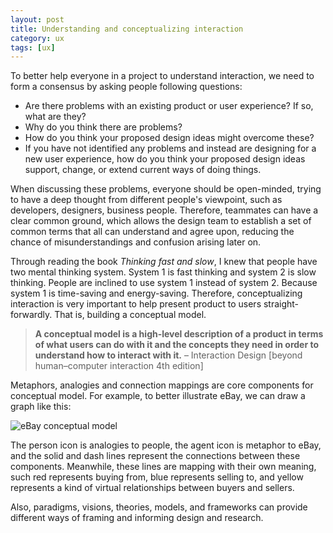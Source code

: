 ```yaml
---
layout: post
title: Understanding and conceptualizing interaction
category: ux
tags: [ux]
---
```


To better help everyone in a project to understand interaction, we need to form a consensus by asking people following questions:

* Are there problems with an existing product or user experience? If so, what are they?
* Why do you think there are problems?
* How do you think your proposed design ideas might overcome these?
* If you have not identified any problems and instead are designing for a new user experience, how do you think your proposed design ideas support, change, or extend current ways of doing things.

When discussing these problems, everyone should be open-minded, trying to have a deep thought from different people's viewpoint, such as developers, designers, business people. Therefore, teammates can have a clear common ground, which allows the design team to establish a set of common terms that all can understand and agree upon, reducing the chance of misunderstandings and confusion arising later on.

Through reading the book *Thinking fast and slow*, I knew that people have two mental thinking system. System 1 is fast thinking and system 2 is slow thinking. People are inclined to use system 1 instead of system 2. Because system 1 is time-saving and energy-saving. Therefore, conceptualizing interaction is very important to help present product to users straight-forwardly. That is, building a conceptual model.

> **A conceptual model is a high-level description of a product in terms of what users can do with it and the concepts they need in order to understand how to interact with it.**
– Interaction Design [beyond human–computer interaction 4th edition]

Metaphors, analogies and connection mappings are core components for conceptual model. For example, to better illustrate eBay, we can draw a graph like this:
 
![eBay conceptual model](http://7xoj81.com1.z0.glb.clouddn.com/2016-01-01-01.png)

The person icon is analogies to people, the agent icon is metaphor to eBay, and the solid and dash lines represent the connections between these components. Meanwhile, these lines are mapping with their own meaning, such red represents buying from, blue represents selling to, and yellow represents a kind of virtual relationships between buyers and sellers.

Also, paradigms, visions, theories, models, and frameworks can provide different ways of framing and informing design and research.